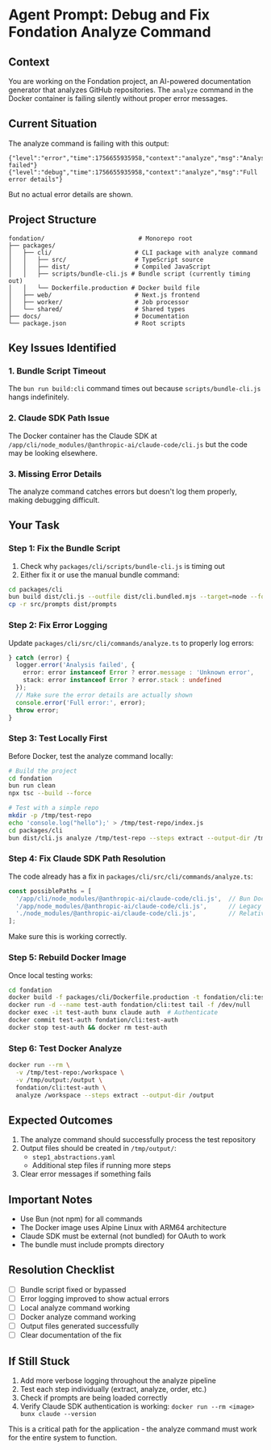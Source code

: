 # Agent Prompt: Debug and Fix Fondation Analyze Command

## Context
You are working on the Fondation project, an AI-powered documentation generator that analyzes GitHub repositories. The `analyze` command in the Docker container is failing silently without proper error messages.

## Current Situation
The analyze command is failing with this output:
```
{"level":"error","time":1756655935958,"context":"analyze","msg":"Analysis failed"}
{"level":"debug","time":1756655935958,"context":"analyze","msg":"Full error details"}
```
But no actual error details are shown.

## Project Structure
```
fondation/                          # Monorepo root
├── packages/
│   ├── cli/                       # CLI package with analyze command
│   │   ├── src/                   # TypeScript source
│   │   ├── dist/                  # Compiled JavaScript
│   │   ├── scripts/bundle-cli.js # Bundle script (currently timing out)
│   │   └── Dockerfile.production # Docker build file
│   ├── web/                       # Next.js frontend
│   ├── worker/                    # Job processor
│   └── shared/                    # Shared types
├── docs/                          # Documentation
└── package.json                   # Root scripts
```

## Key Issues Identified

### 1. Bundle Script Timeout
The `bun run build:cli` command times out because `scripts/bundle-cli.js` hangs indefinitely.

### 2. Claude SDK Path Issue
The Docker container has the Claude SDK at `/app/cli/node_modules/@anthropic-ai/claude-code/cli.js` but the code may be looking elsewhere.

### 3. Missing Error Details
The analyze command catches errors but doesn't log them properly, making debugging difficult.

## Your Task

### Step 1: Fix the Bundle Script
1. Check why `packages/cli/scripts/bundle-cli.js` is timing out
2. Either fix it or use the manual bundle command:
```bash
cd packages/cli
bun build dist/cli.js --outfile dist/cli.bundled.mjs --target=node --format=esm --external @anthropic-ai/claude-code
cp -r src/prompts dist/prompts
```

### Step 2: Fix Error Logging
Update `packages/cli/src/cli/commands/analyze.ts` to properly log errors:
```typescript
} catch (error) {
  logger.error('Analysis failed', { 
    error: error instanceof Error ? error.message : 'Unknown error',
    stack: error instanceof Error ? error.stack : undefined
  });
  // Make sure the error details are actually shown
  console.error('Full error:', error);
  throw error;
}
```

### Step 3: Test Locally First
Before Docker, test the analyze command locally:
```bash
# Build the project
cd fondation
bun run clean
npx tsc --build --force

# Test with a simple repo
mkdir -p /tmp/test-repo
echo 'console.log("hello");' > /tmp/test-repo/index.js
cd packages/cli
bun dist/cli.js analyze /tmp/test-repo --steps extract --output-dir /tmp/output
```

### Step 4: Fix Claude SDK Path Resolution
The code already has a fix in `packages/cli/src/cli/commands/analyze.ts`:
```typescript
const possiblePaths = [
  '/app/cli/node_modules/@anthropic-ai/claude-code/cli.js',  // Bun Docker environment
  '/app/node_modules/@anthropic-ai/claude-code/cli.js',      // Legacy Docker environment
  './node_modules/@anthropic-ai/claude-code/cli.js',         // Relative path
];
```
Make sure this is working correctly.

### Step 5: Rebuild Docker Image
Once local testing works:
```bash
cd fondation
docker build -f packages/cli/Dockerfile.production -t fondation/cli:test .
docker run -d --name test-auth fondation/cli:test tail -f /dev/null
docker exec -it test-auth bunx claude auth  # Authenticate
docker commit test-auth fondation/cli:test-auth
docker stop test-auth && docker rm test-auth
```

### Step 6: Test Docker Analyze
```bash
docker run --rm \
  -v /tmp/test-repo:/workspace \
  -v /tmp/output:/output \
  fondation/cli:test-auth \
  analyze /workspace --steps extract --output-dir /output
```

## Expected Outcomes
1. The analyze command should successfully process the test repository
2. Output files should be created in `/tmp/output/`:
   - `step1_abstractions.yaml`
   - Additional step files if running more steps
3. Clear error messages if something fails

## Important Notes
- Use Bun (not npm) for all commands
- The Docker image uses Alpine Linux with ARM64 architecture
- Claude SDK must be external (not bundled) for OAuth to work
- The bundle must include prompts directory

## Resolution Checklist
- [ ] Bundle script fixed or bypassed
- [ ] Error logging improved to show actual errors
- [ ] Local analyze command working
- [ ] Docker analyze command working
- [ ] Output files generated successfully
- [ ] Clear documentation of the fix

## If Still Stuck
1. Add more verbose logging throughout the analyze pipeline
2. Test each step individually (extract, analyze, order, etc.)
3. Check if prompts are being loaded correctly
4. Verify Claude SDK authentication is working: `docker run --rm <image> bunx claude --version`

This is a critical path for the application - the analyze command must work for the entire system to function.